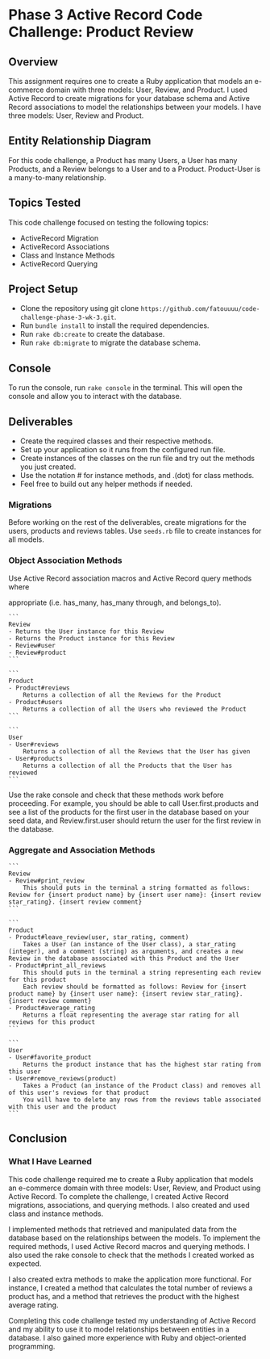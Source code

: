 # Phase 3 Active Record Code Challenge: Product Review

## Overview

This assignment requires one to create a Ruby application that models an e-commerce domain with three models: User, Review, and Product. I used Active Record to create migrations for your database schema and Active Record associations to model the relationships between your models. I have three models: User, Review and Product.

## Entity Relationship Diagram

For this code challenge, a Product has many Users, a User has many Products, and a Review belongs to a User and to a Product. Product-User is a many-to-many relationship.

## Topics Tested

This code challenge focused on testing the following topics:

- ActiveRecord Migration
- ActiveRecord Associations
- Class and Instance Methods
- ActiveRecord Querying

## Project Setup

- Clone the repository using git clone `https://github.com/fatouuuu/code-challenge-phase-3-wk-3.git`.
- Run `bundle install` to install the required dependencies.
- Run `rake db:create` to create the database.
- Run `rake db:migrate` to migrate the database schema.

## Console

To run the console, run `rake console` in the terminal. This will open the console and allow you to interact with the database.

## Deliverables

- Create the required classes and their respective methods.
- Set up your application so it runs from the configured run file.
- Create instances of the classes on the run file and try out the methods you just created.
- Use the notation # for instance methods, and .(dot) for class methods.
- Feel free to build out any helper methods if needed.

### Migrations

Before working on the rest of the deliverables, create migrations for the users, products and reviews tables. Use `seeds.rb` file to create instances for all models.

### Object Association Methods

Use Active Record association macros and Active Record query methods where

appropriate (i.e. has_many, has_many through, and belongs_to).

    ```
    Review
    - Returns the User instance for this Review
    - Returns the Product instance for this Review
    - Review#user
    - Review#product
    ```

    ```
    Product
    - Product#reviews
        Returns a collection of all the Reviews for the Product
    - Product#users
        Returns a collection of all the Users who reviewed the Product
    ```

    ```
    User
    - User#reviews
        Returns a collection of all the Reviews that the User has given
    - User#products
        Returns a collection of all the Products that the User has reviewed
    ```

Use the rake console and check that these methods work before proceeding. For
example, you should be able to call User.first.products and see a list of the products for the first user in the database based on your seed data, and Review.first.user should return the user for the first review in the database.

### Aggregate and Association Methods

    ```
    Review
    - Review#print_review
        This should puts in the terminal a string formatted as follows: Review for {insert product name} by {insert user name}: {insert review star_rating}. {insert review comment}
    ```

    ```
    Product
    - Product#leave_review(user, star_rating, comment)
        Takes a User (an instance of the User class), a star_rating (integer), and a comment (string) as arguments, and creates a new Review in the database associated with this Product and the User
    - Product#print_all_reviews
        This should puts in the terminal a string representing each review for this product
        Each review should be formatted as follows: Review for {insert product name} by {insert user name}: {insert review star_rating}. {insert review comment}
    - Product#average_rating
        Returns a float representing the average star rating for all reviews for this product
    ```

    ```
    User
    - User#favorite_product
        Returns the product instance that has the highest star rating from this user
    - User#remove_reviews(product)
        Takes a Product (an instance of the Product class) and removes all of this user's reviews for that product
        You will have to delete any rows from the reviews table associated with this user and the product
    ```

## Conclusion

### What I Have Learned

This code challenge required me to create a Ruby application that models an e-commerce domain with three models: User, Review, and Product using Active Record. To complete the challenge, I created Active Record migrations, associations, and querying methods. I also created and used class and instance methods.

I implemented methods that retrieved and manipulated data from the database based on the relationships between the models. To implement the required methods, I used Active Record macros and querying methods. I also used the rake console to check that the methods I created worked as expected.

I also created extra methods to make the application more functional. For instance, I created a method that calculates the total number of reviews a product has, and a method that retrieves the product with the highest average rating.

Completing this code challenge tested my understanding of Active Record and my ability to use it to model relationships between entities in a database. I also gained more experience with Ruby and object-oriented programming.
